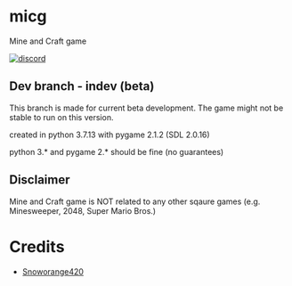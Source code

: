 # micg
Mine and Craft game

[![discord](https://img.shields.io/badge/Discord-Invite-8080c0)](https://discord.gg/VhECDdWwJa)

## Dev branch - indev (beta)

This branch is made for current beta development. The game might not be stable to run on this version.

created in python 3.7.13
with pygame 2.1.2 (SDL 2.0.16)

python 3.* and pygame 2.* should be fine (no guarantees)

## Disclaimer

Mine and Craft game is NOT related to any other sqaure games (e.g. Minesweeper, 2048, Super Mario Bros.)

# Credits
- [Snoworange420](https://github.com/snoworange420)
